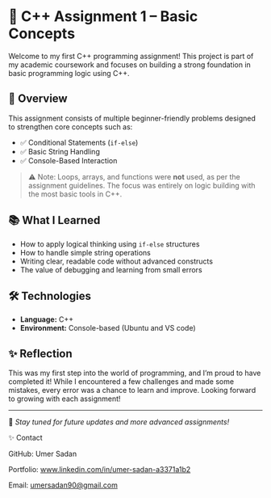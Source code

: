 # 🧠 C++ Assignment 1 – Basic Concepts

Welcome to my first C++ programming assignment! This project is part of my academic coursework and focuses on building a strong foundation in basic programming logic using C++.

## 🚀 Overview

This assignment consists of multiple beginner-friendly problems designed to strengthen core concepts such as:

- ✅ Conditional Statements (`if-else`)
- ✅ Basic String Handling
- ✅ Console-Based Interaction

> ⚠️ Note: Loops, arrays, and functions were **not** used, as per the assignment guidelines. The focus was entirely on logic building with the most basic tools in C++.

## 📚 What I Learned

- How to apply logical thinking using `if-else` structures
- How to handle simple string operations
- Writing clear, readable code without advanced constructs
- The value of debugging and learning from small errors

## 🛠️ Technologies

- **Language:** C++
- **Environment:** Console-based (Ubuntu and VS code)

## ✨ Reflection

This was my first step into the world of programming, and I’m proud to have completed it! While I encountered a few challenges and made some mistakes, every error was a chance to learn and improve. Looking forward to growing with each assignment!

---

📌 *Stay tuned for future updates and more advanced assignments!*


✨ Contact

GitHub: Umer Sadan

Portfolio: www.linkedin.com/in/umer-sadan-a3371a1b2

Email: umersadan90@gmail.com

